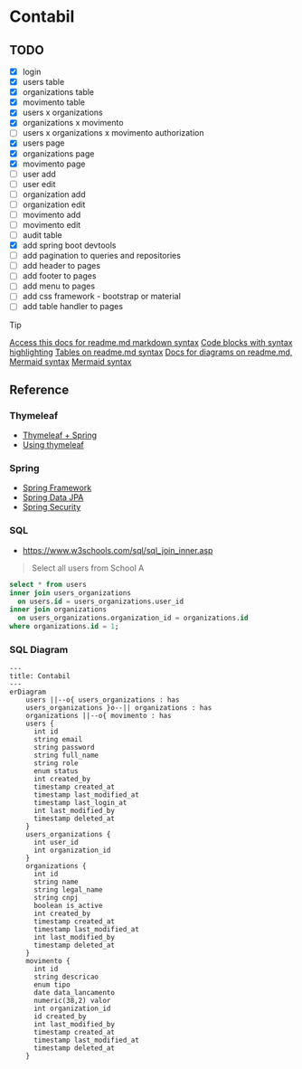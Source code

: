 # Contabil

## TODO

- [x] login
- [x] users table
- [x] organizations table
- [x] movimento table
- [x] users x organizations
- [x] organizations x movimento
- [ ] users x organizations x movimento authorization
- [x] users page
- [x] organizations page
- [x] movimento page
- [ ] user add
- [ ] user edit
- [ ] organization add
- [ ] organization edit
- [ ] movimento add
- [ ] movimento edit
- [ ] audit table
- [x] add spring boot devtools
- [ ] add pagination to queries and repositories
- [ ] add header to pages
- [ ] add footer to pages
- [ ] add menu to pages
- [ ] add css framework - bootstrap or material
- [ ] add table handler to pages

> [!TIP]
> [Access this docs for readme.md markdown syntax](https://docs.github.com/pt/get-started/writing-on-github/getting-started-with-writing-and-formatting-on-github/basic-writing-and-formatting-syntax)
> [Code blocks with syntax highlighting](https://docs.github.com/en/get-started/writing-on-github/working-with-advanced-formatting/creating-and-highlighting-code-blocks)
> [Tables on readme.md syntax](https://docs.github.com/en/get-started/writing-on-github/working-with-advanced-formatting/organizing-information-with-tables)
> [Docs for diagrams on readme.md, Mermaid syntax](https://docs.github.com/en/get-started/writing-on-github/working-with-advanced-formatting/creating-diagrams)
> [Mermaid syntax](https://mermaid.js.org/syntax/entityRelationshipDiagram.html)

## Reference

### Thymeleaf

- [Thymeleaf + Spring](https://www.thymeleaf.org/doc/tutorials/3.1/thymeleafspring.html)
- [Using thymeleaf](https://www.thymeleaf.org/doc/tutorials/3.0/usingthymeleaf.html)

### Spring

- [Spring Framework](https://spring.io/)
- [Spring Data JPA](https://docs.spring.io/spring-data/jpa/reference/jpa.html)
- [Spring Security](https://docs.spring.io/spring-security/reference/index.html)

### SQL

* https://www.w3schools.com/sql/sql_join_inner.asp

> Select all users from School A

```sql
select * from users 
inner join users_organizations 
  on users.id = users_organizations.user_id 
inner join organizations 
  on users_organizations.organization_id = organizations.id
where organizations.id = 1;
```

### SQL Diagram

```mermaid
---
title: Contabil
---
erDiagram
    users ||--o{ users_organizations : has
    users_organizations }o--|| organizations : has
    organizations ||--o{ movimento : has
    users {
      int id
      string email
      string password
      string full_name
      string role
      enum status
      int created_by
      timestamp created_at
      timestamp last_modified_at
      timestamp last_login_at
      int last_modified_by
      timestamp deleted_at
    }
    users_organizations {
      int user_id
      int organization_id
    }
    organizations {
      int id
      string name
      string legal_name
      string cnpj
      boolean is_active
      int created_by
      timestamp created_at
      timestamp last_modified_at
      int last_modified_by
      timestamp deleted_at
    }
    movimento {
      int id
      string descricao
      enum tipo
      date data_lancamento
      numeric(38,2) valor
      int organization_id
      id created_by
      int last_modified_by
      timestamp created_at
      timestamp last_modified_at
      timestamp deleted_at
    }
```